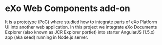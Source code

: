 eXo Web Components add-on
=========================

It is a prototype (PoC) where studied how to integrate parts of eXo Platform UI into another web application. In this project we integrate eXo Documents Explorer (also known as JCR Explorer portlet) into starter AngularJS (1.5.x) app (aka seed) running in Node.js server.
